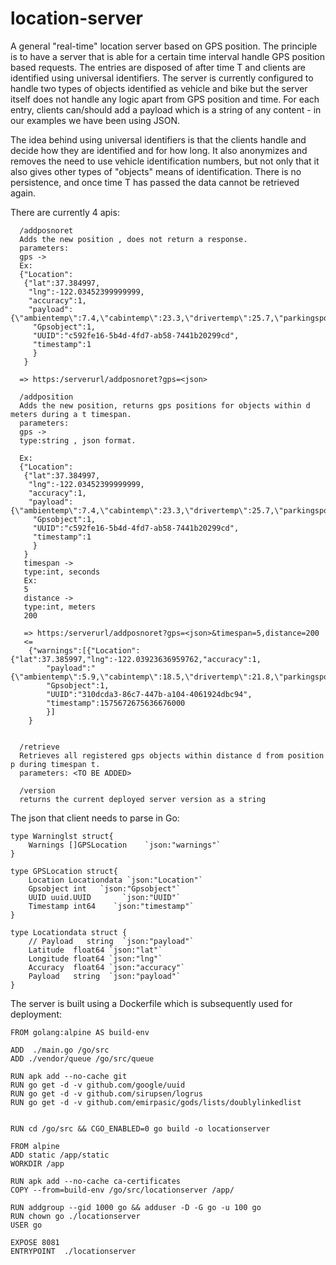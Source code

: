 # location-server

A general "real-time" location server based on GPS position. The principle is to have a server that is able for a certain time interval handle GPS position based requests. The entries are disposed of after time T and clients are identified using universal identifiers. The server is currently configured to handle two types of objects identified as vehicle and bike but the server itself does not handle any logic apart from GPS position and time. For each entry,  clients can/should add a payload which is a string of any content - in our examples we have been using JSON.

The idea behind using universal identifiers is that the clients handle and decide how they are identified and for how long. It also anonymizes and removes the need to use vehicle identification numbers, but not only that it also gives other types of "objects" means of identification. There is no persistence, and once time T has passed the data cannot be retrieved again.

There are currently 4 apis:
```
  /addposnoret
  Adds the new position , does not return a response.
  parameters:
  gps ->
  Ex:
  {"Location":
   {"lat":37.384997,
    "lng":-122.03452399999999,
    "accuracy":1,
    "payload":{\"ambientemp\":7.4,\"cabintemp\":23.3,\"drivertemp\":25.7,\"parkingspots\":36\"}"},
     "Gpsobject":1,
     "UUID":"c592fe16-5b4d-4fd7-ab58-7441b20299cd",
     "timestamp":1
     }
   } 
  
  => https:/serverurl/addposnoret?gps=<json>
  
  /addposition
  Adds the new position, returns gps positions for objects within d meters during a t timespan.
  parameters:
  gps ->
  type:string , json format.
  
  Ex:
  {"Location":
   {"lat":37.384997,
    "lng":-122.03452399999999,
    "accuracy":1,
    "payload":{\"ambientemp\":7.4,\"cabintemp\":23.3,\"drivertemp\":25.7,\"parkingspots\":36\"}"},
     "Gpsobject":1,
     "UUID":"c592fe16-5b4d-4fd7-ab58-7441b20299cd",
     "timestamp":1
     }
   }
   timespan ->
   type:int, seconds
   Ex:
   5
   distance ->
   type:int, meters
   200
   
   => https:/serverurl/addposnoret?gps=<json>&timespan=5,distance=200
   <=
    {"warnings":[{"Location":{"lat":37.385997,"lng":-122.03923636959762,"accuracy":1,
    	"payload":"{\"ambientemp\":5.9,\"cabintemp\":18.5,\"drivertemp\":21.8,\"parkingspots\":94,\"vehicleid\":\"1\"}"},
    	"Gpsobject":1,
    	"UUID":"310dcda3-86c7-447b-a104-4061924dbc94",
    	"timestamp":1575672675636676000
    	}]
    } 

  
  /retrieve
  Retrieves all registered gps objects within distance d from position p during timespan t.
  parameters: <TO BE ADDED>
  
  /version
  returns the current deployed server version as a string
  ```
  
  The json that client needs to parse in Go:
  ```
  type Warninglst struct{
	  Warnings []GPSLocation	`json:"warnings"`
  }

  type GPSLocation struct{
	  Location Locationdata `json:"Location"`
	  Gpsobject int	  `json:"Gpsobject"`
	  UUID uuid.UUID       `json:"UUID"`
	  Timestamp int64    `json:"timestamp"`
  }

  type Locationdata struct {
	  // Payload   string  `json:"payload"`
	  Latitude  float64 `json:"lat"`
	  Longitude float64 `json:"lng"`
	  Accuracy  float64 `json:"accuracy"`
	  Payload   string  `json:"payload"`
  }
  
  ```

The server is built using a Dockerfile which is subsequently used for deployment:

```
FROM golang:alpine AS build-env

ADD  ./main.go /go/src
ADD ./vendor/queue /go/src/queue

RUN apk add --no-cache git
RUN go get -d -v github.com/google/uuid
RUN go get -d -v github.com/sirupsen/logrus
RUN go get -d -v github.com/emirpasic/gods/lists/doublylinkedlist


RUN cd /go/src && CGO_ENABLED=0 go build -o locationserver

FROM alpine
ADD static /app/static
WORKDIR /app

RUN apk add --no-cache ca-certificates
COPY --from=build-env /go/src/locationserver /app/

RUN addgroup --gid 1000 go && adduser -D -G go -u 100 go
RUN chown go ./locationserver
USER go

EXPOSE 8081
ENTRYPOINT  ./locationserver
```

